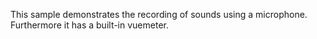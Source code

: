 This sample demonstrates the recording of sounds using a microphone.
Furthermore it has a built-in vuemeter.
